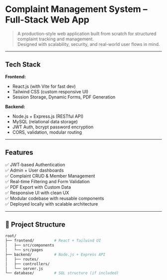 #  Complaint Management System – Full-Stack Web App

> A production-style web application built from scratch for structured complaint tracking and management.  
> Designed with scalability, security, and real-world user flows in mind.

---

##  Tech Stack

**Frontend:**
- React.js (with Vite for fast dev)
- Tailwind CSS (custom responsive UI)
- Session Storage, Dynamic Forms, PDF Generation

**Backend:**
- Node.js + Express.js (RESTful API)
- MySQL (relational data storage)
- JWT Auth, bcrypt password encryption
- CORS, validation, modular routing

---

##  Features

✅ JWT-based Authentication  
✅ Admin + User dashboards  
✅ Complaint CRUD & Member Management  
✅ Real-time Filtering and Form Validation  
✅ PDF Export with Custom Data  
✅ Responsive UI with clean UX  
✅ Modular codebase with reusable components  
✅ Deployed locally with scalable architecture

---

## 📂 Project Structure

```bash
root/
├── frontend/         # React + Tailwind UI
│   ├── src/components
│   └── src/pages
├── backend/          # Node.js + Express API
│   ├── routes/
│   ├── controllers/
│   └── server.js
└── database/         # SQL structure (if included)
